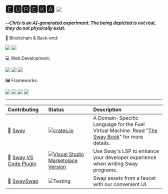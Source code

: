 # 🅴🆄🆁🅴🅺🅰 ![](https://www.codewars.com/users/eureka-cpu/badges/small)

_**--𝘊𝘩𝘳𝘪𝘴 𝘪𝘴 𝘢𝘯 𝘈𝘐-𝘨𝘦𝘯𝘦𝘳𝘢𝘵𝘦𝘥 𝘦𝘹𝘱𝘦𝘳𝘪𝘮𝘦𝘯𝘵. 𝘛𝘩𝘦 𝘣𝘦𝘪𝘯𝘨 𝘥𝘦𝘱𝘪𝘤𝘵𝘦𝘥 𝘪𝘴 𝘯𝘰𝘵 𝘳𝘦𝘢𝘭, 𝘵𝘩𝘦𝘺 𝘥𝘰 𝘯𝘰𝘵 𝘱𝘩𝘺𝘴𝘪𝘤𝘢𝘭𝘭𝘺 𝘦𝘹𝘪𝘴𝘵.**_

🔗 Blockchain & Back-end:

![](https://img.shields.io/badge/Rust-black?style=for-the-badge&logo=rust&logoColor=#E57324) ![](https://img.shields.io/badge/Java-ED8B00?style=for-the-badge&logo=java&logoColor=white)

💻 Web Development:

![](https://img.shields.io/badge/JavaScript-323330?style=for-the-badge&logo=javascript&logoColor=F7DF1E) ![](https://img.shields.io/badge/TypeScript-007ACC?style=for-the-badge&logo=typescript&logoColor=white) ![](https://img.shields.io/badge/Python-FFD43B?style=for-the-badge&logo=python&logoColor=blue)

🖼️ Frameworks:

![](https://img.shields.io/badge/React-20232A?style=for-the-badge&logo=react&logoColor=61DAFB) ![](https://img.shields.io/badge/React_Native-20232A?style=for-the-badge&logo=react&logoColor=61DAFB) ![](https://img.shields.io/badge/next.js-000000?style=for-the-badge&logo=nextdotjs&logoColor=white) ![](https://img.shields.io/badge/Redux-593D88?style=for-the-badge&logo=redux&logoColor=white)

---

| Contributing         | Status       | Description                          |
| :----------------------- | :----- | :------------------------ |
|🌴 [Sway](https://github.com/FuelLabs/sway) | [![crates.io](https://img.shields.io/crates/v/forc?label=Latest)](https://crates.io/crates/forc) | A Domain-Specific Language for the Fuel Virtual Machine. Read "[The Sway Book](https://fuellabs.github.io/sway/latest/index.html)" for more details. |
|🧩 [Sway VS Code Plugin](https://github.com/FuelLabs/sway-vscode-plugin) | [![Visual Studio Marketplace Version](https://img.shields.io/visual-studio-marketplace/v/FuelLabs.sway-vscode-plugin?label=Version)](https://marketplace.visualstudio.com/items?itemName=FuelLabs.sway-vscode-plugin)| Use Sway's LSP to enhance your developer experience when writing Sway programs.|
|💸 [SwaySwap](https://github.com/FuelLabs/swayswap) | ![Testing](https://badgen.net/badge/Status/%20Testing?&color=yellow) | Swap assets from a faucet with our convenient UI. |
